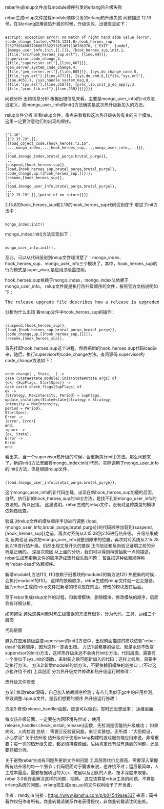 rebar生成relup文件加载module顺序引发的erlang热升级失败

rebar生成relup文件加载module顺序引发的erlang热升级失败
问题描述
12.19号，在对erlang应用做热升级的时候，升级失败，出错信息如下：
<pre><code>
escript: exception error: no match of right hand side value {error, {code_change_failed,<7845.1231.0>,hook_heroes_sup,
225273894003706867532273251651138786370, {'EXIT', {undef,
[{mongo_user_info,init,[],[]}, {hook_heroes_sup,init,1,
[{file,"src/hook_heroes_sup.erl"}, {line,44}]}, {supervisor,code_change,3,
[{file,"supervisor.erl"},{line,607}]}, {gen_server,system_code_change,4,
[{file,"gen_server.erl"},{line,685}]}, {sys,do_change_code,5,
[{file,"sys.erl"},{line,477}]}, {sys,do_cmd,6,[{file,"sys.erl"},{line,405}]}, {sys,handle_system_msg,8,
[{file,"sys.erl"},{line,318}]}, {proc_lib,init_p_do_apply,3,
[{file,"proc_lib.erl"},{line,239}]}]}}}}
</code></pre>

问题分析
出错信息分析
根据出错信息来看，主要是mongo_user_info的init方法没定义，而mongo_user_info的init()方法确实是这次热升级新加入的方法。

relup文件分析
查看relup文件，重点来看看和这次热升级失败有关的三个模块，这里一定要注意他们的出现的顺序。
<pre><code>
{"2.16",
[{"2.15.28",[],
[{load_object_code,{hook_heroes,"2.16",
[...,mongo_index,...,hook_heroes_sup,...,mongo_user_info,...]}},
...
{load,{mongo_index,brutal_purge,brutal_purge}},
...
{suspend,[hook_heroes_sup]},
{load,{hook_heroes_sup,brutal_purge,brutal_purge}},
{code_change,up,[{hook_heroes_sup,[]}]},
{resume,[hook_heroes_sup]},
...
{load,{mongo_user_info,brutal_purge,brutal_purge}},
...
[{"2.15.28",[],[point_of_no_return]}]}.
</code></pre>

2.15.8的hook_heroes_sup和2.16的hook_heroes_sup代码区别在于
增加了init方法中：
<pre><code>
mongo_index:init()
</code></pre>
mongo_index:init()方法实现如下：
<pre><code>
mongo_user_info:init().
</code></pre>
至此，可以从代码级别到relup文件理清楚了：mongo_index、hook_heroes_sup、mongo_user_info三个模块了，其中，hook_heroes_sup的行为模式是super_visor,是应用顶级监控树。

hook_heroes_sup依赖于mongo_index，mongo_index又依赖于mongo_user_info。
relup文件就是执行热升级顺序的文件，按照官方文档说明如下：
<pre>
The release upgrade file describes how a release is upgraded in a running system.
</pre>

分析为什么出错
看relup文件中hook_heroes_sup的操作：
<pre><code>
{suspend,[hook_heroes_sup]},
{load,{hook_heroes_sup,brutal_purge,brutal_purge}},
{code_change,up,[{hook_heroes_sup,[]}]},
{resume,[hook_heroes_sup]},
</code></pre>
首先挂起hook_heroes_sup这个进程，然后把新的hook_heroes_sup代码load进来，随后，执行supervisor的code_change方法。查阅源码
supervisor的code_change方法如下：
<pre><code>
code_change(_, State, _) ->
case (State#state.module):init(State#state.args) of
{ok, {SupFlags, StartSpec}} ->
case catch check_flags(SupFlags) of
ok ->
{Strategy, MaxIntensity, Period} = SupFlags,
update_childspec(State#state{strategy = Strategy,
intensity = MaxIntensity,
period = Period},
StartSpec);
Error ->
{error, Error}
end;
ignore ->
{ok, State};
Error ->
Error
end.
</code></pre>
看出来，当一个supervisor热升级的时候，会重新执行init()方法。那么问题来了，新的init()方法里面有mongo_index:init()代码，实际调用了mongo_user_info的init()方法，但是根据relup文件，
<pre><code>
{load,{mongo_user_info,brutal_purge,brutal_purge}},
</code></pre>
这个mongo_user_info的新代码加载，出现在新hook_heroes_sup加载的后面，自然，执行新的hook_heroes_sup的init()方法，是找不到新mongo_user_info的方法的。所以出错。
这里说明，rebar生成的relup文件，没有对这种类型的模块依赖做检查。

验证
对relup文件的模块顺序手动进行调整
{load,{mongo_user_info,brutal_purge,brutal_purge}}的代码顺序加载到{suspend,[hook_heroes_sup]}之前，再次对系统从2.15.28到2.16进行热升级。
升级结果成功
反向验证
再次把mongo_user_info调整到原来的位置，再次对对系统从2.15.28到2.16进行热升级。仍然出现文章开头的错误
正向验证和反向验证证明之前的分析是正确的。
深层次原因
从上面的分析，我们可以得到稍微抽象一点的描述，rebar生成热更新文件的顺序造成热升级失败问题：
暂且把这种依赖顺序称为"rebar-dead"依赖顺序。

新增module1,方法f1(),
f1()依赖于旧模块的module2的新方法f2()
热更新的时候，会执行module1的f1()。
这样的依赖顺序，rebar生成的relup文件就一定会报错。因为rebar生成的relup文件把新增的模块放在前面，修改的模块放在后面。

至于rebar生成relup文件的过程，和新增模块、删除模块、修改模块的顺序，后面会有详细分析。

如何避免
避免这类问题对热生级错误的方法有很多，分为代码、工具、运维三个层面

代码层面

避免在应用顶级监控supervisor的init()方法中，出现前面描述的模块依赖"rebar-dead"依赖顺序，因为这样一定会出错。
方法1:最粗暴的做法，就是永远不改变supervisor的init()方法，这样热升级永远不会执行init()方法。代码层面，需要有一个类似于sys_init的函数，来封装之后可能新加入的代码；这样上线后，需要手动执行方法。
方法2:新增module1的新方法，不要依赖旧模块的新接口；(不过这点也许绕不过)
工具层面
分为热升级文件修改和热升级运行时修改：

热升级文件修改

方法1:修改rebar源码，自己加入依赖顺序检测；有点儿类似于gc中的应用检测，导致调整.appup文件，是我们想要的顺序
热升级运行修改：

方法3:修改release_handler函数，应该可以做到，暂时还没想出来；
运维层面

每次热升级前面，一定要在内网环境先尝试；
使用release_handler:check_install_release()函数，先检测是否能热升级成功；
如果失败，人肉检测
总结：
需要正反验证问题，来证实猜想。正所谓：“大胆假设，小心求证”
关于热升级
热升级对于使用erlang构建的游戏服务端应用来说，非常重要；每一次的热升级失败，都必须排查原因。后续肯定还有没有遇到的问题，还是要仔细分析。

关于避免rebar生成有问题热更新文件的问题
工具层面代价比很高，需要深入掌握所有热升级的每一个细节；代码层面对于需求来说，也许绕不过；运层最简单，人工成本最高。需要根据项目的大小、进展以及团队的人员、技术深度来取舍。
rebar 3.0也许会解决这样的问题，期待。
这应该算是rebar工具的问题，不算是erlang系统的问题。erlang把生成app_up的文件权利给予了开发者。

作者：randyjia
链接：<a href='https://www.jianshu.com/p/b04549aae337'>https://www.jianshu.com/p/b04549aae337</a>
来源：简书
著作权归作者所有。商业转载请联系作者获得授权，非商业转载请注明出处。
